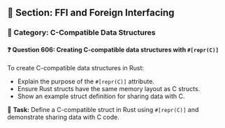 ## 📘 Section: FFI and Foreign Interfacing  
### 🔹 Category: C-Compatible Data Structures  
#### ❓ Question 606: Creating C-compatible data structures with `#[repr(C)]`

To create C-compatible data structures in Rust:

- Explain the purpose of the `#[repr(C)]` attribute.
- Ensure Rust structs have the same memory layout as C structs.
- Show an example struct definition for sharing data with C.

🔧 **Task:** Define a C-compatible struct in Rust using `#[repr(C)]` and demonstrate sharing data with C code.
